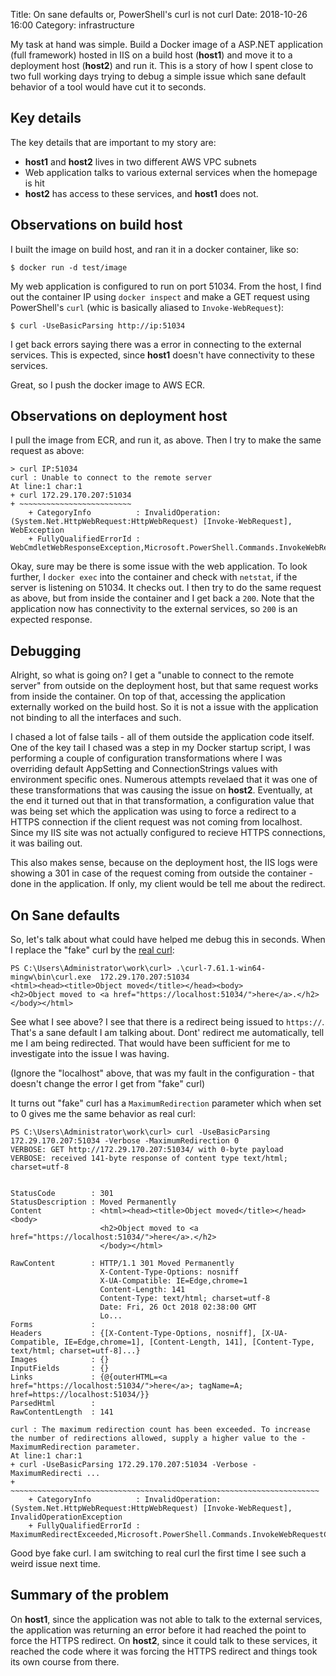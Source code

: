 Title: On sane defaults or, PowerShell's curl is not curl
Date: 2018-10-26 16:00
Category: infrastructure

My task at hand was simple. Build a Docker image of a ASP.NET application (full framework) hosted in IIS on
a build host (**host1**) and move it to a deployment host (**host2**) and run it. This is a story of how I spent 
close to two full working days trying to debug a simple issue which sane default behavior of a tool would have cut it to 
seconds.

## Key details

The key details that are important to my story are:

- **host1** and **host2** lives in two different AWS VPC subnets
- Web application talks to various external services when the homepage is hit
- **host2** has access to these services, and **host1** does not.


## Observations on build host

I built the image on build host, and ran it in a docker container, like so:

```
$ docker run -d test/image
```

My web application is configured to run on port 51034. From the host, I find out the container IP using `docker inspect`
and make a GET request using PowerShell's `curl` (whic is basically aliased to `Invoke-WebRequest`):

```
$ curl -UseBasicParsing http://ip:51034
```

I get back errors saying there was a error in connecting to the external services. This is expected, since
**host1** doesn't have connectivity to these services.

Great, so I push the docker image to AWS ECR.

## Observations on deployment host

I pull the image from ECR, and run it, as above. Then I try to make the same request as above:

```
> curl IP:51034
curl : Unable to connect to the remote server
At line:1 char:1
+ curl 172.29.170.207:51034
+ ~~~~~~~~~~~~~~~~~~~~~~~~~
    + CategoryInfo          : InvalidOperation: (System.Net.HttpWebRequest:HttpWebRequest) [Invoke-WebRequest], WebException
    + FullyQualifiedErrorId : WebCmdletWebResponseException,Microsoft.PowerShell.Commands.InvokeWebRequestCommand
```

Okay, sure may be there is some issue with the web application. To look further, I `docker exec` into the container
and check with `netstat`, if the server is listening on 51034. It checks out. I then try to do the same request as
above, but from inside the container and I get back a `200`. Note that the application now has connectivity
to the external services, so `200` is an expected response.


## Debugging

Alright, so what is going on? I get a "unable to connect to the remote server" from outside on the deployment host, but
that same request works from inside the container. On top of that, accessing the application externally worked on the
build host. So it is not a issue with the application not binding to all the interfaces and such.

I chased a lot of false tails - all of them outside the application code itself. One of the key tail I chased 
was a step in my Docker startup script, I was performing a couple of configuration transformations where I was 
overriding default AppSetting and ConnectionStrings values with environment specific ones. Numerous attempts
revelaed that it was one of these transformations that was causing the issue on **host2**. Eventually, at the end 
it turned out that in that transformation, a configuration value that was being set which the application was 
using to force a redirect to a HTTPS connection if the client request was not coming from localhost.
Since my IIS site was not actually configured to recieve HTTPS connections, it was bailing out.

This also makes sense, because on the deployment host, the IIS logs were showing a 301 in case of the request coming from
outside the container - done in the application. If only, my client would be tell me about the redirect.

## On Sane defaults

So, let's talk about what could have helped me debug this in seconds. When I replace the "fake" curl by the [real
curl](https://curl.haxx.se/windows/):

```
PS C:\Users\Administrator\work\curl> .\curl-7.61.1-win64-mingw\bin\curl.exe  172.29.170.207:51034
<html><head><title>Object moved</title></head><body>
<h2>Object moved to <a href="https://localhost:51034/">here</a>.</h2>
</body></html>
```

See what I see above? I see that there is a redirect being issued to `https://`. That's a sane default I am talking about.
Dont' redirect me automatically, tell me  I am being redirected. That would have been sufficient for me to investigate
into the issue I was having.

(Ignore the "localhost" above, that was my fault in the configuration - that doesn't change the error I get from
"fake" curl)

It turns out "fake" curl has a `MaximumRedirection` parameter which when set to 0 gives me the same behavior as real curl:

```
PS C:\Users\Administrator\work\curl> curl -UseBasicParsing 172.29.170.207:51034 -Verbose -MaximumRedirection 0
VERBOSE: GET http://172.29.170.207:51034/ with 0-byte payload
VERBOSE: received 141-byte response of content type text/html; charset=utf-8


StatusCode        : 301
StatusDescription : Moved Permanently
Content           : <html><head><title>Object moved</title></head><body>
                    <h2>Object moved to <a href="https://localhost:51034/">here</a>.</h2>
                    </body></html>

RawContent        : HTTP/1.1 301 Moved Permanently
                    X-Content-Type-Options: nosniff
                    X-UA-Compatible: IE=Edge,chrome=1
                    Content-Length: 141
                    Content-Type: text/html; charset=utf-8
                    Date: Fri, 26 Oct 2018 02:38:00 GMT
                    Lo...
Forms             :
Headers           : {[X-Content-Type-Options, nosniff], [X-UA-Compatible, IE=Edge,chrome=1], [Content-Length, 141], [Content-Type, text/html; charset=utf-8]...}
Images            : {}
InputFields       : {}
Links             : {@{outerHTML=<a href="https://localhost:51034/">here</a>; tagName=A; href=https://localhost:51034/}}
ParsedHtml        :
RawContentLength  : 141

curl : The maximum redirection count has been exceeded. To increase the number of redirections allowed, supply a higher value to the -MaximumRedirection parameter.
At line:1 char:1
+ curl -UseBasicParsing 172.29.170.207:51034 -Verbose -MaximumRedirecti ...
+ ~~~~~~~~~~~~~~~~~~~~~~~~~~~~~~~~~~~~~~~~~~~~~~~~~~~~~~~~~~~~~~~~~~~~~
    + CategoryInfo          : InvalidOperation: (System.Net.HttpWebRequest:HttpWebRequest) [Invoke-WebRequest], InvalidOperationException
    + FullyQualifiedErrorId : MaximumRedirectExceeded,Microsoft.PowerShell.Commands.InvokeWebRequestCommand
```

Good bye fake curl. I am switching to real curl the first time I see such a weird issue next time.

## Summary of the problem

On **host1**, since the application was not able to talk to the external services, the application was returning
an error before it had reached the point to force the HTTPS redirect. On **host2**, since it could talk to these
services, it reached the code where it was forcing the HTTPS redirect and things took its own course from there.
